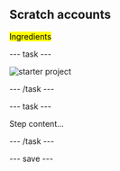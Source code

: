 ## Scratch accounts

<mark>Ingredients</mark>

--- task ---
 
![starter project](images/starter_project.png)

--- /task ---

--- task ---

Step content...

--- /task ---

--- save ---
